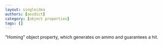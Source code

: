 ```yaml
---
layout: singleidea
authors: [aosdict]
category: [object properties]
tags: []
---
```

"Homing" object property, which generates on ammo and guarantees a hit.
